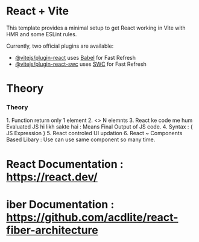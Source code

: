 # React + Vite

This template provides a minimal setup to get React working in Vite with HMR and some ESLint rules.

Currently, two official plugins are available:

- [@vitejs/plugin-react](https://github.com/vitejs/vite-plugin-react/blob/main/packages/plugin-react/README.md) uses [Babel](https://babeljs.io/) for Fast Refresh
- [@vitejs/plugin-react-swc](https://github.com/vitejs/vite-plugin-react-swc) uses [SWC](https://swc.rs/) for Fast Refresh


# Theory

<h3>Theory</h3>
1. Function return only 1 element 
2. <> N elemnts </>
3. React ke code me hum Evaluated JS hi likh sakte hai : Means Final Output of JS code. 
4. Syntax : { JS Expression }
5. React controled UI updation
6. React ~ Components Based Libary : Use can use same component so many time.

# React Documentation : https://react.dev/

# iber Documentation : https://github.com/acdlite/react-fiber-architecture
